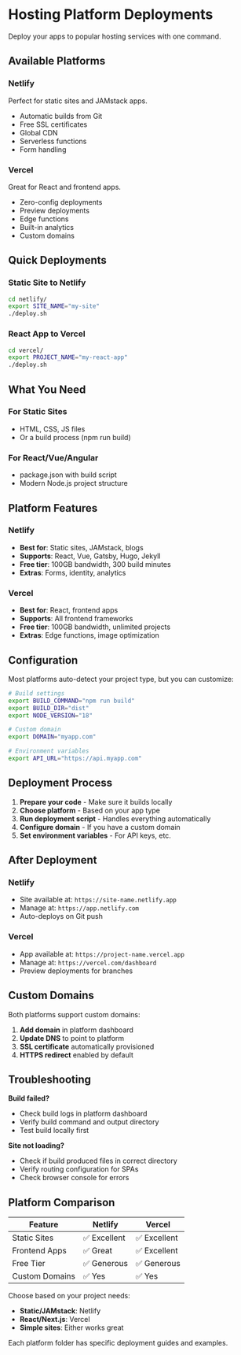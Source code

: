 # Hosting Platform Deployments

Deploy your apps to popular hosting services with one command.

## Available Platforms

### Netlify
Perfect for static sites and JAMstack apps.
- Automatic builds from Git
- Free SSL certificates
- Global CDN
- Serverless functions
- Form handling

### Vercel  
Great for React and frontend apps.
- Zero-config deployments
- Preview deployments
- Edge functions
- Built-in analytics
- Custom domains

## Quick Deployments

### Static Site to Netlify
```bash
cd netlify/
export SITE_NAME="my-site"
./deploy.sh
```

### React App to Vercel
```bash
cd vercel/
export PROJECT_NAME="my-react-app"
./deploy.sh
```

## What You Need

### For Static Sites
- HTML, CSS, JS files
- Or a build process (npm run build)

### For React/Vue/Angular
- package.json with build script
- Modern Node.js project structure

## Platform Features

### Netlify
- **Best for**: Static sites, JAMstack, blogs
- **Supports**: React, Vue, Gatsby, Hugo, Jekyll
- **Free tier**: 100GB bandwidth, 300 build minutes
- **Extras**: Forms, identity, analytics

### Vercel
- **Best for**: React, frontend apps
- **Supports**: All frontend frameworks
- **Free tier**: 100GB bandwidth, unlimited projects
- **Extras**: Edge functions, image optimization

## Configuration

Most platforms auto-detect your project type, but you can customize:

```bash
# Build settings
export BUILD_COMMAND="npm run build"
export BUILD_DIR="dist"
export NODE_VERSION="18"

# Custom domain
export DOMAIN="myapp.com"

# Environment variables
export API_URL="https://api.myapp.com"
```

## Deployment Process

1. **Prepare your code** - Make sure it builds locally
2. **Choose platform** - Based on your app type
3. **Run deployment script** - Handles everything automatically
4. **Configure domain** - If you have a custom domain
5. **Set environment variables** - For API keys, etc.

## After Deployment

### Netlify
- Site available at: `https://site-name.netlify.app`
- Manage at: `https://app.netlify.com`
- Auto-deploys on Git push

### Vercel  
- App available at: `https://project-name.vercel.app`
- Manage at: `https://vercel.com/dashboard`
- Preview deployments for branches

## Custom Domains

Both platforms support custom domains:

1. **Add domain** in platform dashboard
2. **Update DNS** to point to platform
3. **SSL certificate** automatically provisioned
4. **HTTPS redirect** enabled by default

## Troubleshooting

**Build failed?**
- Check build logs in platform dashboard
- Verify build command and output directory
- Test build locally first

**Site not loading?**
- Check if build produced files in correct directory
- Verify routing configuration for SPAs
- Check browser console for errors

## Platform Comparison

| Feature | Netlify | Vercel |
|---------|---------|--------|
| Static Sites | ✅ Excellent | ✅ Excellent |
| Frontend Apps | ✅ Great | ✅ Excellent |
| Free Tier | ✅ Generous | ✅ Generous |
| Custom Domains | ✅ Yes | ✅ Yes |

Choose based on your project needs:
- **Static/JAMstack**: Netlify
- **React/Next.js**: Vercel
- **Simple sites**: Either works great

Each platform folder has specific deployment guides and examples.